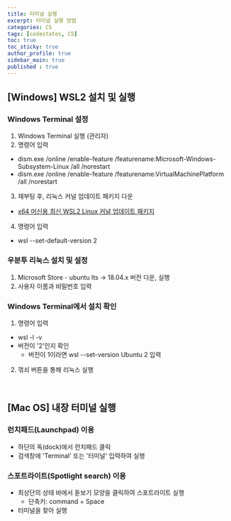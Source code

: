 ```yaml
---
title: 터미널 실행
excerpt: 터미널 실행 방법
categories: CS
tags: [codestates, CS]
toc: true
toc_sticky: true
author_profile: true
sidebar_main: true
published : true
---
```

## [Windows] WSL2 설치 및 실행

### Windows Terminal 설정
1. Windows Terminal 실행 (관리자)
2. 명령어 입력
  - dism.exe /online /enable-feature /featurename:Microsoft-Windows-Subsystem-Linux /all /norestart
  - dism.exe /online /enable-feature /featurename:VirtualMachinePlatform /all /norestart
3. 재부팅 후, 리눅스 커널 업데이트 패키지 다운
- [x64 머신용 최신 WSL2 Linux 커널 업데이트 패키지](https://learn.microsoft.com/ko-kr/windows/wsl/install-manual)
4. 명령어 입력
- wsl --set-default-version 2

### 우분투 리눅스 설치 및 설정
1. Microsoft Store - ubuntu lts -> 18.04.x 버전 다운, 실행
2. 사용자 이름과 비밀번호 입력

### Windows Terminal에서 설치 확인
1. 명령어 입력
- wsl -l -v
- 버전이 '2'인지 확인
  - 버전이 1이라면 wsl --set-version Ubuntu 2 입력
2. 꺾쇠 버튼을 통해 리눅스 실행

<br>

## [Mac OS] 내장 터미널 실행

### 런치패드(Launchpad) 이용
- 하단의 독(dock)에서 런치패드 클릭
- 검색창에 'Terminal' 또는 '터미널' 입력하여 실행

### 스포트라이트(Spotlight search) 이용

- 최상단의 상태 바에서 돋보기 모양을 클릭하여 스포트라이트 실행
  - 단축키: command + Space
- 터미널을 찾아 실행